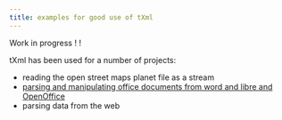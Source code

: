 ```yaml
---
title: examples for good use of tXml
---
```


Work in progress ! ! 

tXml has been used for a number of projects:
  - reading the open street maps planet file as a stream
  - [parsing and manipulating office documents from word and libre and OpenOffice](/examples/editing_office_documents)
  - parsing data from the web